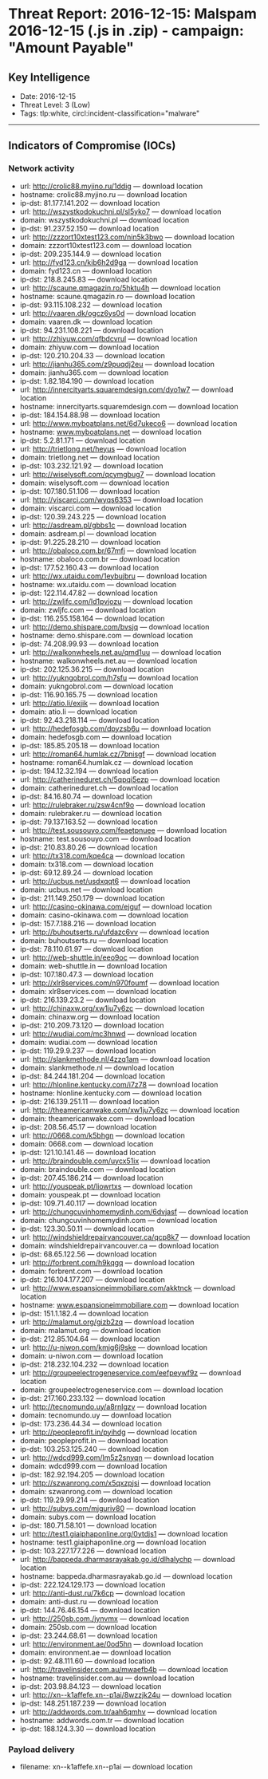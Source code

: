 # Threat Report: 2016-12-15: Malspam 2016-12-15 (.js in .zip) - campaign: "Amount Payable"


## Key Intelligence
* Date: 2016-12-15
* Threat Level: 3 (Low)
* Tags: tlp:white, circl:incident-classification="malware"

---

## Indicators of Compromise (IOCs)
### Network activity
* url: http://crolic88.myjino.ru/1ddig — download location
* hostname: crolic88.myjino.ru — download location
* ip-dst: 81.177.141.202 — download location
* url: http://wszystkodokuchni.pl/sl5yko7 — download location
* domain: wszystkodokuchni.pl — download location
* ip-dst: 91.237.52.150 — download location
* url: http://zzzort10xtest123.com/nin5k3bwo — download location
* domain: zzzort10xtest123.com — download location
* ip-dst: 209.235.144.9 — download location
* url: http://fyd123.cn/kib6h2d9ga — download location
* domain: fyd123.cn — download location
* ip-dst: 218.8.245.83 — download location
* url: http://scaune.qmagazin.ro/5hktu4h — download location
* hostname: scaune.qmagazin.ro — download location
* ip-dst: 93.115.108.232 — download location
* url: http://vaaren.dk/ogcz6ys0d — download location
* domain: vaaren.dk — download location
* ip-dst: 94.231.108.221 — download location
* url: http://zhiyuw.com/qfbdcvrul — download location
* domain: zhiyuw.com — download location
* ip-dst: 120.210.204.33 — download location
* url: http://jianhu365.com/z9puqdj2eu — download location
* domain: jianhu365.com — download location
* ip-dst: 1.82.184.190 — download location
* url: http://innercityarts.squaremdesign.com/dyo1w7 — download location
* hostname: innercityarts.squaremdesign.com — download location
* ip-dst: 184.154.88.98 — download location
* url: http://www.myboatplans.net/6d7ukeco6 — download location
* hostname: www.myboatplans.net — download location
* ip-dst: 5.2.81.171 — download location
* url: http://trietlong.net/heyus — download location
* domain: trietlong.net — download location
* ip-dst: 103.232.121.92 — download location
* url: http://wiselysoft.com/qcymgbug7 — download location
* domain: wiselysoft.com — download location
* ip-dst: 107.180.51.106 — download location
* url: http://viscarci.com/wyqs6353 — download location
* domain: viscarci.com — download location
* ip-dst: 120.39.243.225 — download location
* url: http://asdream.pl/gbbs1c — download location
* domain: asdream.pl — download location
* ip-dst: 91.225.28.210 — download location
* url: http://obaloco.com.br/67mfj — download location
* hostname: obaloco.com.br — download location
* ip-dst: 177.52.160.43 — download location
* url: http://wx.utaidu.com/1eybujbru — download location
* hostname: wx.utaidu.com — download location
* ip-dst: 122.114.47.82 — download location
* url: http://zwljfc.com/ld1pvjozu — download location
* domain: zwljfc.com — download location
* ip-dst: 116.255.158.164 — download location
* url: http://demo.shispare.com/bvsjq — download location
* hostname: demo.shispare.com — download location
* ip-dst: 74.208.99.93 — download location
* url: http://walkonwheels.net.au/qmd1uu — download location
* hostname: walkonwheels.net.au — download location
* ip-dst: 202.125.36.215 — download location
* url: http://yukngobrol.com/h7sfu — download location
* domain: yukngobrol.com — download location
* ip-dst: 116.90.165.75 — download location
* url: http://atio.li/exjik — download location
* domain: atio.li — download location
* ip-dst: 92.43.218.114 — download location
* url: http://hedefosgb.com/dpyzsb6u — download location
* domain: hedefosgb.com — download location
* ip-dst: 185.85.205.18 — download location
* url: http://roman64.humlak.cz/7bnisgf — download location
* hostname: roman64.humlak.cz — download location
* ip-dst: 194.12.32.194 — download location
* url: http://catherineduret.ch/5qpqi5ezp — download location
* domain: catherineduret.ch — download location
* ip-dst: 84.16.80.74 — download location
* url: http://rulebraker.ru/zsw4cnf9o — download location
* domain: rulebraker.ru — download location
* ip-dst: 79.137.163.52 — download location
* url: http://test.sousouyo.com/feaetpnuee — download location
* hostname: test.sousouyo.com — download location
* ip-dst: 210.83.80.26 — download location
* url: http://tx318.com/kqe4ca — download location
* domain: tx318.com — download location
* ip-dst: 69.12.89.24 — download location
* url: http://ucbus.net/usdxqqt6 — download location
* domain: ucbus.net — download location
* ip-dst: 211.149.250.179 — download location
* url: http://casino-okinawa.com/ejguf — download location
* domain: casino-okinawa.com — download location
* ip-dst: 157.7.188.216 — download location
* url: http://buhoutserts.ru/ufdazc6vv — download location
* domain: buhoutserts.ru — download location
* ip-dst: 78.110.61.97 — download location
* url: http://web-shuttle.in/eeo9oc — download location
* domain: web-shuttle.in — download location
* ip-dst: 107.180.47.3 — download location
* url: http://xlr8services.com/n970foumf — download location
* domain: xlr8services.com — download location
* ip-dst: 216.139.23.2 — download location
* url: http://chinaxw.org/xw1ju7y6zc — download location
* domain: chinaxw.org — download location
* ip-dst: 210.209.73.120 — download location
* url: http://wudiai.com/mc3hnwd — download location
* domain: wudiai.com — download location
* ip-dst: 119.29.9.237 — download location
* url: http://slankmethode.nl/4zzq1am — download location
* domain: slankmethode.nl — download location
* ip-dst: 84.244.181.204 — download location
* url: http://hlonline.kentucky.com/i7z78 — download location
* hostname: hlonline.kentucky.com — download location
* ip-dst: 216.139.251.11 — download location
* url: http://theamericanwake.com/xw1ju7y6zc — download location
* domain: theamericanwake.com — download location
* ip-dst: 208.56.45.17 — download location
* url: http://0668.com/k5bhgn — download location
* domain: 0668.com — download location
* ip-dst: 121.10.141.46 — download location
* url: http://braindouble.com/uycx51ix — download location
* domain: braindouble.com — download location
* ip-dst: 207.45.186.214 — download location
* url: http://youspeak.pt/liowrtxs — download location
* domain: youspeak.pt — download location
* ip-dst: 109.71.40.117 — download location
* url: http://chungcuvinhomemydinh.com/6dvjasf — download location
* domain: chungcuvinhomemydinh.com — download location
* ip-dst: 123.30.50.11 — download location
* url: http://windshieldrepairvancouver.ca/qcp8k7 — download location
* domain: windshieldrepairvancouver.ca — download location
* ip-dst: 68.65.122.56 — download location
* url: http://forbrent.com/h9kqgq — download location
* domain: forbrent.com — download location
* ip-dst: 216.104.177.207 — download location
* url: http://www.espansioneimmobiliare.com/akktnck — download location
* hostname: www.espansioneimmobiliare.com — download location
* ip-dst: 151.1.182.4 — download location
* url: http://malamut.org/gizb2zq — download location
* domain: malamut.org — download location
* ip-dst: 212.85.104.64 — download location
* url: http://u-niwon.com/kmjg6j9ske — download location
* domain: u-niwon.com — download location
* ip-dst: 218.232.104.232 — download location
* url: http://groupeelectrogeneservice.com/eefpeywf9z — download location
* domain: groupeelectrogeneservice.com — download location
* ip-dst: 217.160.233.132 — download location
* url: http://tecnomundo.uy/a8rnlgzv — download location
* domain: tecnomundo.uy — download location
* ip-dst: 173.236.44.34 — download location
* url: http://peopleprofit.in/pyihdg — download location
* domain: peopleprofit.in — download location
* ip-dst: 103.253.125.240 — download location
* url: http://wdcd999.com/lm5z2snyqn — download location
* domain: wdcd999.com — download location
* ip-dst: 182.92.194.205 — download location
* url: http://szwanrong.com/x5qxzpjsi — download location
* domain: szwanrong.com — download location
* ip-dst: 119.29.99.214 — download location
* url: http://subys.com/mjguriv80 — download location
* domain: subys.com — download location
* ip-dst: 180.71.58.101 — download location
* url: http://test1.giaiphaponline.org/0ytdjs1 — download location
* hostname: test1.giaiphaponline.org — download location
* ip-dst: 103.227.177.226 — download location
* url: http://bappeda.dharmasrayakab.go.id/dlhalychp — download location
* hostname: bappeda.dharmasrayakab.go.id — download location
* ip-dst: 222.124.129.173 — download location
* url: http://anti-dust.ru/7k6cp — download location
* domain: anti-dust.ru — download location
* ip-dst: 144.76.46.154 — download location
* url: http://250sb.com./jynvmx — download location
* domain: 250sb.com — download location
* ip-dst: 23.244.68.61 — download location
* url: http://environment.ae/0od5hn — download location
* domain: environment.ae — download location
* ip-dst: 92.48.111.60 — download location
* url: http://travelinsider.com.au/mwaefb4b — download location
* hostname: travelinsider.com.au — download location
* ip-dst: 203.98.84.123 — download location
* url: http://xn--k1affefe.xn--p1ai/8wzzjk24u — download location
* ip-dst: 148.251.187.239 — download location
* url: http://addwords.com.tr/aah6qmhv — download location
* hostname: addwords.com.tr — download location
* ip-dst: 188.124.3.30 — download location

### Payload delivery
* filename: xn--k1affefe.xn--p1ai — download location
